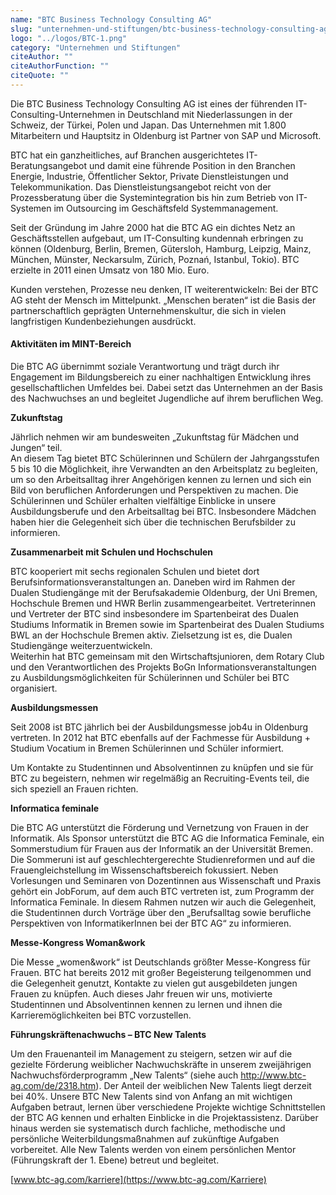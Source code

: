 ```yaml
---
name: "BTC Business Technology Consulting AG"
slug: "unternehmen-und-stiftungen/btc-business-technology-consulting-ag"
logo: "../logos/BTC-1.png"
category: "Unternehmen und Stiftungen"
citeAuthor: ""
citeAuthorFunction: ""
citeQuote: ""
---
```


Die BTC Business Technology Consulting AG ist eines der führenden IT-Consulting-Unternehmen in Deutschland mit Niederlassungen in der Schweiz, der Türkei, Polen und Japan. Das Unternehmen mit 1.800 Mitarbeitern und Hauptsitz in Oldenburg ist Partner von SAP und Microsoft.

BTC hat ein ganzheitliches, auf Branchen ausgerichtetes IT-Beratungsangebot und damit eine führende Position in den Branchen Energie, Industrie, Öffentlicher Sektor, Private Dienstleistungen und Telekommunikation. Das Dienstleistungsangebot reicht von der Prozessberatung über die Systemintegration bis hin zum Betrieb von IT-Systemen im Outsourcing im Geschäftsfeld Systemmanagement.

Seit der Gründung im Jahre 2000 hat die BTC AG ein dichtes Netz an Geschäftsstellen aufgebaut, um IT-Consulting kundennah erbringen zu können (Oldenburg, Berlin, Bremen, Gütersloh, Hamburg, Leipzig, Mainz, München, Münster, Neckarsulm, Zürich, Poznań, Istanbul, Tokio). BTC erzielte in 2011 einen Umsatz von 180 Mio. Euro.

Kunden verstehen, Prozesse neu denken, IT weiterentwickeln: Bei der BTC AG steht der Mensch im Mittelpunkt. „Menschen beraten“ ist die Basis der partnerschaftlich geprägten Unternehmenskultur, die sich in vielen langfristigen Kundenbeziehungen ausdrückt.

#### Aktivitäten im MINT-Bereich

Die BTC AG übernimmt soziale Verantwortung und trägt durch ihr Engagement im Bildungsbereich zu einer nachhaltigen Entwicklung ihres gesellschaftlichen Umfeldes bei. Dabei setzt das Unternehmen an der Basis des Nachwuchses an und begleitet Jugendliche auf ihrem beruflichen Weg.

**Zukunftstag**

Jährlich nehmen wir am bundesweiten „Zukunftstag für Mädchen und Jungen“ teil.  
An diesem Tag bietet BTC Schülerinnen und Schülern der Jahrgangsstufen 5 bis 10 die Möglichkeit, ihre Verwandten an den Arbeitsplatz zu begleiten, um so den Arbeitsalltag ihrer Angehörigen kennen zu lernen und sich ein Bild von beruflichen Anforderungen und Perspektiven zu machen. Die Schülerinnen und Schüler erhalten vielfältige Einblicke in unsere Ausbildungsberufe und den Arbeitsalltag bei BTC. Insbesondere Mädchen haben hier die Gelegenheit sich über die technischen Berufsbilder zu informieren.

**Zusammenarbeit mit Schulen und Hochschulen**

BTC kooperiert mit sechs regionalen Schulen und bietet dort Berufsinformationsveranstaltungen an. Daneben wird im Rahmen der Dualen Studiengänge mit der Berufsakademie Oldenburg, der Uni Bremen, Hochschule Bremen und HWR Berlin zusammengearbeitet. Vertreterinnen und Vertreter der BTC sind insbesondere im Spartenbeirat des Dualen Studiums Informatik in Bremen sowie im Spartenbeirat des Dualen Studiums BWL an der Hochschule Bremen aktiv. Zielsetzung ist es, die Dualen Studiengänge weiterzuentwickeln.  
Weiterhin hat BTC gemeinsam mit den Wirtschaftsjunioren, dem Rotary Club und den Verantwortlichen des Projekts BoGn Informationsveranstaltungen zu Ausbildungsmöglichkeiten für Schülerinnen und Schüler bei BTC organisiert.

**Ausbildungsmessen**

Seit 2008 ist BTC jährlich bei der Ausbildungsmesse job4u in Oldenburg vertreten. In 2012 hat BTC ebenfalls auf der Fachmesse für Ausbildung + Studium Vocatium in Bremen Schülerinnen und Schüler informiert.

Um Kontakte zu Studentinnen und Absolventinnen zu knüpfen und sie für BTC zu begeistern, nehmen wir regelmäßig an Recruiting-Events teil, die sich speziell an Frauen richten.

**Informatica feminale**

Die BTC AG unterstützt die Förderung und Vernetzung von Frauen in der Informatik. Als Sponsor unterstützt die BTC AG die Informatica Feminale, ein Sommerstudium für Frauen aus der Informatik an der Universität Bremen. Die Sommeruni ist auf geschlechtergerechte Studienreformen und auf die Frauengleichstellung im Wissenschaftsbereich fokussiert. Neben Vorlesungen und Seminaren von Dozentinnen aus Wissenschaft und Praxis gehört ein JobForum, auf dem auch BTC vertreten ist, zum Programm der Informatica Feminale. In diesem Rahmen nutzen wir auch die Gelegenheit, die Studentinnen durch Vorträge über den „Berufsalltag sowie berufliche Perspektiven von InformatikerInnen bei der BTC AG“ zu informieren.

**Messe-Kongress Woman&work**

Die Messe „women&work“ ist Deutschlands größter Messe-Kongress für Frauen. BTC hat bereits 2012 mit großer Begeisterung teilgenommen und die Gelegenheit genutzt, Kontakte zu vielen gut ausgebildeten jungen Frauen zu knüpfen. Auch dieses Jahr freuen wir uns, motivierte Studentinnen und Absolventinnen kennen zu lernen und ihnen die Karrieremöglichkeiten bei BTC vorzustellen.

**Führungskräftenachwuchs – BTC New Talents**

Um den Frauenanteil im Management zu steigern, setzen wir auf die gezielte Förderung weiblicher Nachwuchskräfte in unserem zweijährigen Nachwuchsförderprogramm „New Talents“ (siehe auch http://www.btc-ag.com/de/2318.htm). Der Anteil der weiblichen New Talents liegt derzeit bei 40%. Unsere BTC New Talents sind von Anfang an mit wichtigen Aufgaben betraut, lernen über verschiedene Projekte wichtige Schnittstellen der BTC AG kennen und erhalten Einblicke in die Projektassistenz. Darüber hinaus werden sie systematisch durch fachliche, methodische und persönliche Weiterbildungsmaßnahmen auf zukünftige Aufgaben vorbereitet. Alle New Talents werden von einem persönlichen Mentor (Führungskraft der 1. Ebene) betreut und begleitet.

[www.btc-ag.com/karriere](https://www.btc-ag.com/Karriere)
